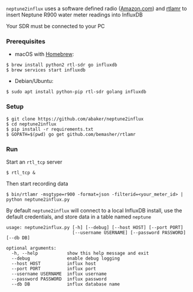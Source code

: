 `neptune2influx` uses a software defined radio ([Amazon.com](https://www.amazon.com/s/?field-keywords=rtl-sdr)) and [rtlamr](https://github.com/bemasher/rtlamr) to insert Neptune R900 water meter readings into InfluxDB

Your SDR must be connected to your PC

### Prerequisites

* macOS with [Homebrew](https://brew.sh):
```
$ brew install python2 rtl-sdr go influxdb
$ brew services start influxdb
```
* Debian/Ubuntu:
```
$ sudo apt install python-pip rtl-sdr golang influxdb
```

### Setup
```
$ git clone https://github.com/abaker/neptune2influx
$ cd neptune2influx
$ pip install -r requirements.txt
$ GOPATH=$(pwd) go get github.com/bemasher/rtlamr
```

### Run
Start an `rtl_tcp` server
```
$ rtl_tcp &
```
Then start recording data
```
$ bin/rtlamr -msgtype=r900 -format=json -filterid=<your_meter_id> | python neptune2influx.py
```

By default `neptune2influx` will connect to a local InfluxDB install, use the default credentials, and store data in a table named `neptune`

```
usage: neptune2influx.py [-h] [--debug] [--host HOST] [--port PORT]
                         [--username USERNAME] [--password PASSWORD] [--db DB]

optional arguments:
  -h, --help           show this help message and exit
  --debug              enable debug logging
  --host HOST          influx host
  --port PORT          influx port
  --username USERNAME  influx username
  --password PASSWORD  influx password
  --db DB              influx database name
```